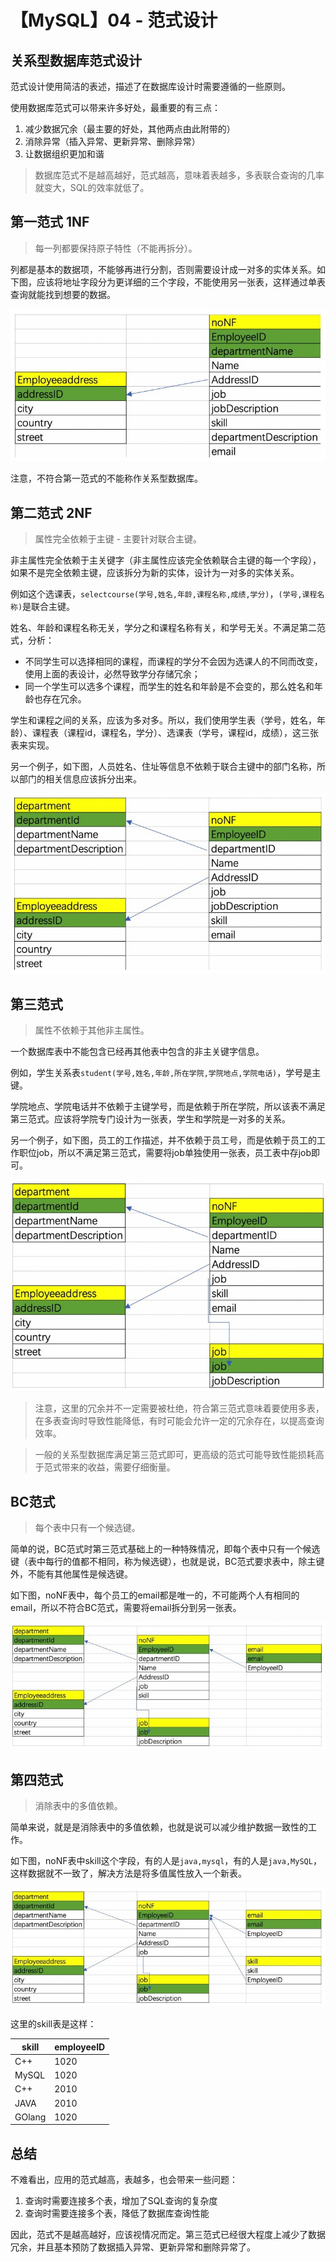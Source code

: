 # 【MySQL】04 - 范式设计


## 关系型数据库范式设计

范式设计使用简洁的表述，描述了在数据库设计时需要遵循的一些原则。

使用数据库范式可以带来许多好处，最重要的有三点：  
1. 减少数据冗余（最主要的好处，其他两点由此附带的）
2. 消除异常（插入异常、更新异常、删除异常）
3. 让数据组织更加和谐

> 数据库范式不是越高越好，范式越高，意味着表越多，多表联合查询的几率就变大，SQL的效率就低了。

## 第一范式 1NF

> 每一列都要保持原子特性（不能再拆分）。

列都是基本的数据项，不能够再进行分割，否则需要设计成一对多的实体关系。如下图，应该将地址字段分为更详细的三个字段，不能使用另一张表，这样通过单表查询就能找到想要的数据。

![](/post_images/posts/Database/MySQL/第一范式.jpg "第一范式")

注意，不符合第一范式的不能称作关系型数据库。

## 第二范式 2NF

> 属性完全依赖于主键 - 主要针对联合主键。

非主属性完全依赖于主关键字（非主属性应该完全依赖联合主键的每一个字段），如果不是完全依赖主键，应该拆分为新的实体，设计为一对多的实体关系。

例如这个选课表，`selectcourse(学号,姓名,年龄,课程名称,成绩,学分)`，`(学号,课程名称)`是联合主键。

姓名、年龄和课程名称无关，学分之和课程名称有关，和学号无关。不满足第二范式，分析：  
- 不同学生可以选择相同的课程，而课程的学分不会因为选课人的不同而改变，使用上面的表设计，必然导致学分存储冗余；
- 同一个学生可以选多个课程，而学生的姓名和年龄是不会变的，那么姓名和年龄也存在冗余。

学生和课程之间的关系，应该为多对多。所以，我们使用学生表（学号，姓名，年龄）、课程表（课程id，课程名，学分）、选课表（学号，课程id，成绩），这三张表来实现。

另一个例子，如下图，人员姓名、住址等信息不依赖于联合主键中的部门名称，所以部门的相关信息应该拆分出来。

![](/post_images/posts/Database/MySQL/第二范式.jpg "第二范式")


## 第三范式

> 属性不依赖于其他非主属性。

一个数据库表中不能包含已经再其他表中包含的非主关键字信息。

例如，学生关系表`student(学号,姓名,年龄,所在学院,学院地点,学院电话)`，学号是主键。

学院地点、学院电话并不依赖于主键学号，而是依赖于所在学院，所以该表不满足第三范式。应该将学院专门设计为一张表，学生和学院是一对多的关系。

另一个例子，如下图，员工的工作描述，并不依赖于员工号，而是依赖于员工的工作职位job，所以不满足第三范式，需要将job单独使用一张表，员工表中存job即可。

![](/post_images/posts/Database/MySQL/第三范式.jpg "第三范式")

> 注意，这里的冗余并不一定需要被杜绝，符合第三范式意味着要使用多表，在多表查询时导致性能降低，有时可能会允许一定的冗余存在，以提高查询效率。


> 一般的关系型数据库满足第三范式即可，更高级的范式可能导致性能损耗高于范式带来的收益，需要仔细衡量。


## BC范式

> 每个表中只有一个候选键。

简单的说，BC范式时第三范式基础上的一种特殊情况，即每个表中只有一个候选键（表中每行的值都不相同，称为候选键），也就是说，BC范式要求表中，除主键外，不能有其他属性是候选键。

如下图，noNF表中，每个员工的email都是唯一的，不可能两个人有相同的email，所以不符合BC范式，需要将email拆分到另一张表。

![](/post_images/posts/Database/MySQL/BC范式.jpg "BC范式")



## 第四范式

> 消除表中的多值依赖。

简单来说，就是是消除表中的多值依赖，也就是说可以减少维护数据一致性的工作。

如下图，noNF表中skill这个字段，有的人是`java,mysql`，有的人是`java,MySQL`，这样数据就不一致了，解决方法是将多值属性放入一个新表。

![](/post_images/posts/Database/MySQL/第四范式.jpg "第四范式")

这里的skill表是这样：

|skill|employeeID|
|---|---|
|C++|1020|
|MySQL|1020|
|C++|2010|
|JAVA|2010|
|GOlang|1020|


## 总结

不难看出，应用的范式越高，表越多，也会带来一些问题：  
1. 查询时需要连接多个表，增加了SQL查询的复杂度
2. 查询时需要连接多个表，降低了数据库查询性能

因此，范式不是越高越好，应该视情况而定。第三范式已经很大程度上减少了数据冗余，并且基本预防了数据插入异常、更新异常和删除异常了。
